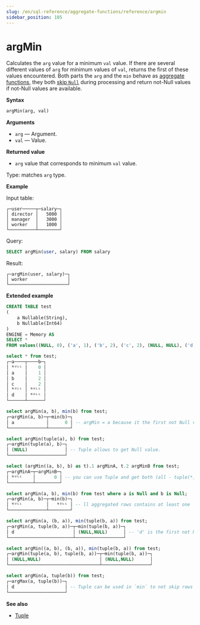 ```yaml
---
slug: /en/sql-reference/aggregate-functions/reference/argmin
sidebar_position: 105
---
```


# argMin

Calculates the `arg` value for a minimum `val` value. If there are several different values of `arg` for minimum values of `val`, returns the first of these values encountered.
Both parts the `arg` and the `min` behave as [aggregate functions](../index.md), they both [skip `Null`](../index.md#null-processing) during processing and return not-Null values if not-Null values are available.

**Syntax**

``` sql
argMin(arg, val)
```

**Arguments**

- `arg` — Argument.
- `val` — Value.

**Returned value**

- `arg` value that corresponds to minimum `val` value.

Type: matches `arg` type.

**Example**

Input table:

``` text
┌─user─────┬─salary─┐
│ director │   5000 │
│ manager  │   3000 │
│ worker   │   1000 │
└──────────┴────────┘
```

Query:

``` sql
SELECT argMin(user, salary) FROM salary
```

Result:

``` text
┌─argMin(user, salary)─┐
│ worker               │
└──────────────────────┘
```

**Extended example**

```sql
CREATE TABLE test
(
    a Nullable(String),
    b Nullable(Int64)
)
ENGINE = Memory AS
SELECT *
FROM values((NULL, 0), ('a', 1), ('b', 2), ('c', 2), (NULL, NULL), ('d', NULL));

select * from test;
┌─a────┬────b─┐
│ ᴺᵁᴸᴸ │    0 │
│ a    │    1 │
│ b    │    2 │
│ c    │    2 │
│ ᴺᵁᴸᴸ │ ᴺᵁᴸᴸ │
│ d    │ ᴺᵁᴸᴸ │
└──────┴──────┘

select argMin(a, b), min(b) from test;
┌─argMin(a, b)─┬─min(b)─┐
│ a            │      0 │ -- argMin = a because it the first not Null value, min(b) is from another row!
└──────────────┴────────┘

select argMin(tuple(a), b) from test;
┌─argMin(tuple(a), b)─┐
│ (NULL)              │ -- Tuple allows to get Null value.
└─────────────────────┘

select (argMin((a, b), b) as t).1 argMinA, t.2 argMinB from test;
┌─argMinA─┬─argMinB─┐
│ ᴺᵁᴸᴸ    │       0 │ -- you can use Tuple and get both (all - tuple(*)) columns for the according max(b)
└─────────┴─────────┘

select argMin(a, b), min(b) from test where a is Null and b is Null;
┌─argMin(a, b)─┬─min(b)─┐
│ ᴺᵁᴸᴸ         │   ᴺᵁᴸᴸ │ -- ll aggregated rows contains at least one `NULL` value because of the filter, so all rows are skipped, therefore the result will be `NULL`
└──────────────┴────────┘

select argMin(a, (b, a)), min(tuple(b, a)) from test;
┌─argMin(a, tuple(b, a))─┬─min(tuple(b, a))─┐
│ d                      │ (NULL,NULL)      │ -- 'd' is the first not Null value for the min
└────────────────────────┴──────────────────┘

select argMin((a, b), (b, a)), min(tuple(b, a)) from test;
┌─argMin(tuple(a, b), tuple(b, a))─┬─min(tuple(b, a))─┐
│ (NULL,NULL)                      │ (NULL,NULL)      │
└──────────────────────────────────┴──────────────────┘

select argMin(a, tuple(b)) from test;
┌─argMax(a, tuple(b))─┐
│ d                   │ -- Tuple can be used in `min` to not skip rows with Null values as b. 
└─────────────────────┘
```

**See also**

- [Tuple](../../data-types/tuple.md)

